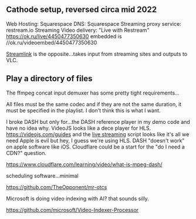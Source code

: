 ## Cathode setup, reversed circa mid 2022

Web Hosting: Squarespace
DNS: Squarespace
Streaming proxy service: restream.io
Streaming Video delivery: "Live with Restream" https://ok.ru/live/4450477350630
embedded is 
//ok.ru/videoembed/4450477350630

[Streamlink](https://github.com/streamlink/streamlink) is the opposite...takes input from streaming sites and outputs to VLC.

## Play a directory of files

The ffmpeg concat input demuxer has some pretty tight requirements...

All files must be the same codec and if they are not the same duration, it must be specified in the playlist. I don't think this is what I want.

I broke DASH but only for...the DASH reference player in my demo code and have no idea why.
VideoJS looks like a dece player for HLS.
https://videojs.com/guides and the [live streaming](https://github.com/videojs/http-streaming) script looks like it's all we need
Apple is evil but hey, I guess we're using HLS. DASH "doesn't work" on apple software like iOS. Cloudflare could be a start for the "do I need a CDN?" question.

https://www.cloudflare.com/learning/video/what-is-mpeg-dash/

scheduling software...minimal

https://github.com/TheOpponent/mr-otcs

Microsoft is doing video indexing with AI? that sounds silly.

https://github.com/microsoft/Video-Indexer-Processor
